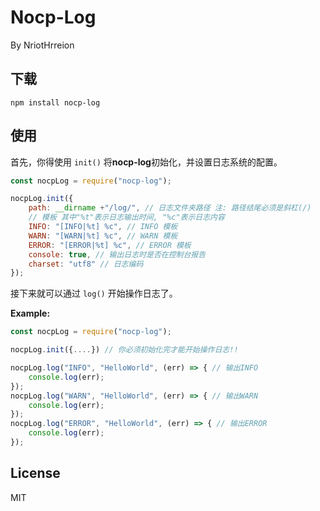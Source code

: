 # Nocp-Log
By NriotHrreion

## 下载

```shell
npm install nocp-log
```

## 使用

首先，你得使用 `init()` 将**nocp-log**初始化，并设置日志系统的配置。

```js
const nocpLog = require("nocp-log");

nocpLog.init({
    path: __dirname +"/log/", // 日志文件夹路径 注: 路径结尾必须是斜杠(/)
    // 模板 其中"%t"表示日志输出时间, "%c"表示日志内容
    INFO: "[INFO|%t] %c", // INFO 模板
    WARN: "[WARN|%t] %c", // WARN 模板
    ERROR: "[ERROR|%t] %c", // ERROR 模板
    console: true, // 输出日志时是否在控制台报告
    charset: "utf8" // 日志编码
});
```

接下来就可以通过 `log()` 开始操作日志了。

**Example:**
```js
const nocpLog = require("nocp-log");

nocpLog.init({....}) // 你必须初始化完才能开始操作日志!!

nocpLog.log("INFO", "HelloWorld", (err) => { // 输出INFO
    console.log(err);
});
nocpLog.log("WARN", "HelloWorld", (err) => { // 输出WARN
    console.log(err);
});
nocpLog.log("ERROR", "HelloWorld", (err) => { // 输出ERROR
    console.log(err);
});
```

## License

MIT
